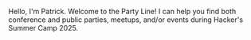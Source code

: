 Hello, I'm Patrick. Welcome to the Party Line! I can help you find both conference and public parties, meetups, and/or events during Hacker's Summer Camp 2025.